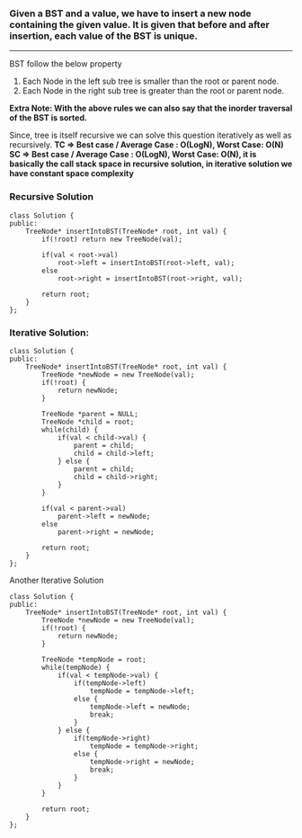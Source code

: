 ### Given a BST and a value, we have to insert a new node containing the given value. It is given that before and after insertion, each value of the BST is unique.
----

BST follow the below property
1. Each Node in the left sub tree is smaller than the root or parent node.
2. Each Node in the right sub tree is greater than the root or parent node.

**Extra Note: With the above rules we can also say that the inorder traversal of the BST is sorted.**

Since, tree is itself recursive we can solve this question iteratively as well as recursively.
**TC => Best case / Average Case : O(LogN), Worst Case: O(N)**
**SC => Best case / Average Case : O(LogN), Worst Case: O(N), it is basically the call stack space in recursive solution, in iterative solution we have constant space complexity**

### Recursive Solution
```
class Solution {
public:
    TreeNode* insertIntoBST(TreeNode* root, int val) {
        if(!root) return new TreeNode(val);
        
        if(val < root->val)
            root->left = insertIntoBST(root->left, val);
        else
            root->right = insertIntoBST(root->right, val);
        
        return root;
    }
};
```

### Iterative Solution:
```
class Solution {
public:
    TreeNode* insertIntoBST(TreeNode* root, int val) {
        TreeNode *newNode = new TreeNode(val);
        if(!root) {
            return newNode;
        }
        
        TreeNode *parent = NULL;
        TreeNode *child = root;
        while(child) {
            if(val < child->val) {
                parent = child;
                child = child->left;
            } else {
                parent = child;
                child = child->right;
            }
        }
        
        if(val < parent->val)
            parent->left = newNode;
        else 
            parent->right = newNode;
        
        return root;
    }
};
```

Another Iterative Solution
```
class Solution {
public:
    TreeNode* insertIntoBST(TreeNode* root, int val) {
        TreeNode *newNode = new TreeNode(val);
        if(!root) {
            return newNode;
        }
        
        TreeNode *tempNode = root;
        while(tempNode) {            
            if(val < tempNode->val) {
                if(tempNode->left)
                    tempNode = tempNode->left;
                else {
                    tempNode->left = newNode;
                    break;
                }
            } else {
                if(tempNode->right)
                    tempNode = tempNode->right;
                else {
                    tempNode->right = newNode;
                    break;
                }
            }
        }
        
        return root;
    }
};
```